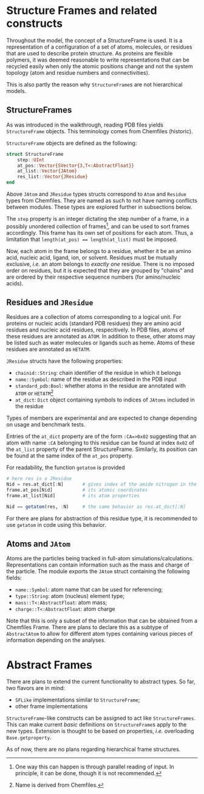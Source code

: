 # Structure Frames and related constructs

Throughout the model, the concept of a StructureFrame is used. It is a
representation of a configuration of a set of atoms, molecules, or residues
that are used to describe protein structure. As proteins are flexible
polymers, it was deemed reasonable to write representations that can be
recycled easily when only the atomic positions change and not the
system topology (atom and residue numbers and connectivities).

This is also partly the reason why `StructureFrame`s are not hierarchical
models.

## StructureFrames

As was introduced in the walkthrough, reading PDB files yields `StructureFrame`
objects. This terminology comes from Chemfiles (historic).

`StructureFrame` objects are defined as the following:
```julia
struct StructureFrame
    step::UInt
    at_pos::Vector{SVector{3,T<:AbstractFloat}}
    at_list::Vector{JAtom}
    res_list::Vector{JResidue}
end
```

Above `JAtom` and `JResidue` types structs correspond to `Atom` and `Residue`
types from Chemfiles. They are named as such to not have naming conflicts
between modules. These types are explored further in subsections below.

The `step` property is an integer dictating the step number of a frame, in a
possibly unordered collection of frames[^1], and can be used to sort frames
accordingly. This frame has its own set of positions for each atom. Thus, a
limitation that `length(at_pos) == length(at_list)` must be imposed.

Now, each atom in the frame belongs to a residue, whether it be an amino acid,
nucleic acid, ligand, ion, or solvent. Residues must be mutually exclusive,
_i.e._ an atom belongs to _exactly one_ residue. There is no imposed order on
residues, but it is expected that they are grouped by "chains" and are ordered
by their respective sequence numbers (for amino/nucleic acids).

[^1]: One way this can happen is through parallel reading of input. In principle, it can be done, though it is not recommended.

## Residues and `JResidue`

Residues are a collection of atoms corresponding to a logical unit. For proteins
or nucleic acids (standard PDB residues) they are amino acid residues and
nucleic acid residues, respecitively. In PDB files, atoms of these residues are
annotated as `ATOM`. In addition to these, other atoms may be listed such as
water molecules or ligands such as heme. Atoms of these residues are annotated
as `HETATM`.

`JResidue` structs have the following properties:
+ `chainid::String`: chain identifier of the residue in which it belongs
+ `name::Symbol`: name of the residue as described in the PDB input
+ `standard_pdb:Bool`: whether atoms in the residue are annotated with `ATOM` or `HETATM`[^2]
+ `at_dict`: `Dict` object containing symbols to indices of `JAtoms` included in the residue

[^2]: Name is derived from Chemfiles.

Types of members are experimental and are expected to change depending on usage and
benchmark tests.

Entries of the `at_dict` property are of the form `:CA=>0x02` suggesting that an
atom with name `:CA` belonging to this residue can be found at index `0x02` of
the `at_list` property of the parent StructureFrame. Similarly, its position can
be found at the same index of the `at_pos` property.

For readability, the function `getatom` is provided

```julia
# here res is a JResidue
Nid = res.at_dict[:N]       # gives index of the amide nitrogen in the residue
frame.at_pos[Nid]           # its atomic coordinates
frame.at_list[Nid]          # its atom properties

Nid == getatom(res, :N)     # the same behavior as res.at_dict[:N]
```

For there are plans for abstraction of this residue type, it is recommended to
use `getatom` in code using this behavior.

## Atoms and `JAtom`

Atoms are the particles being tracked in full-atom simulations/calculations.
Representations can contain information such as the mass and charge of the particle.
The module exports the `JAtom` struct containing the following fields:
+ `name::Symbol`: atom name that can be used for referencing;
+ `type::String`: atom (nucleus) element type;
+ `mass::T<:AbstractFloat`: atom mass;
+ `charge::T<:AbstractFloat`: atom charge

Note that this is only a subset of the information that can be obtained from a
Chemfiles Frame. There are plans to declare this as a subtype of `AbstractAtom`
to allow for different atom types containing various pieces of information
depending on the analyses.

# Abstract Frames

There are plans to extend the current functionality to abstract types. So far,
two flavors are in mind:
+ `SFLike` implementations similar to `StructureFrame`;
+ other frame implementations

`StructureFrame`-like constructs can be assigned to act like `StructureFrames`.
This can make current _basic_ definitions on `StructureFrame`s apply to the
new types. Extension is thought to be based on properties, _i.e._ overloading
`Base.getproperty`.

As of now, there are no plans regarding hierarchical frame structures.

